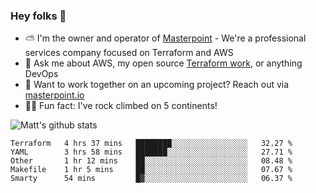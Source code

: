 

### Hey folks 👋

- ⛅️ I'm the owner and operator of [Masterpoint](https://masterpoint.io) - We're a professional services company focused on Terraform and AWS
- 💬 Ask me about AWS, my open source [Terraform work](https://github.com/masterpointio?q=terraform&type=&language=hcl), or anything DevOps
- 🔨 Want to work together on an upcoming project? Reach out via [masterpoint.io](https://masterpoint.io)
- 🧗‍♂️ Fun fact: I've rock climbed on 5 continents! 


![Matt's github stats](https://github-readme-stats.vercel.app/api?username=Gowiem&count_private=true&theme=cobalt&show_icons=true)

<!--START_SECTION:waka-->
```text
Terraform   4 hrs 37 mins   ████████░░░░░░░░░░░░░░░░░   32.27 % 
YAML        3 hrs 58 mins   ███████░░░░░░░░░░░░░░░░░░   27.71 % 
Other       1 hr 12 mins    ██░░░░░░░░░░░░░░░░░░░░░░░   08.48 % 
Makefile    1 hr 5 mins     ██░░░░░░░░░░░░░░░░░░░░░░░   07.67 % 
Smarty      54 mins         █▓░░░░░░░░░░░░░░░░░░░░░░░   06.37 % 
```
<!--END_SECTION:waka-->
